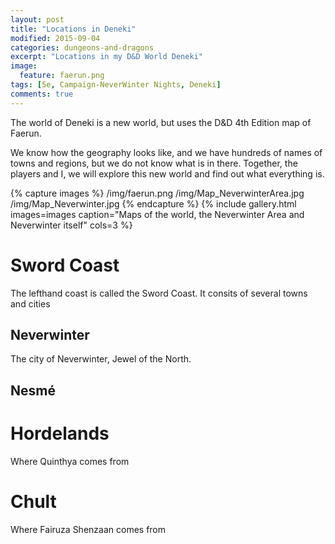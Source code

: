 ```yaml
---
layout: post
title: "Locations in Deneki"
modified: 2015-09-04
categories: dungeons-and-dragons
excerpt: "Locations in my D&D World Deneki"
image:
  feature: faerun.png
tags: [5e, Campaign-NeverWinter Nights, Deneki]
comments: true
---
```


The world of Deneki is a new world, but uses the D&D 4th Edition map of Faerun.

We know how the geography looks like, and we have hundreds of names of towns and regions, but we do not know what is in there.
Together, the players and I, we will explore this new world and find out what everything is.

{% capture images %}
  /img/faerun.png
  /img/Map_NeverwinterArea.jpg
  /img/Map_Neverwinter.jpg
{% endcapture %}
{% include gallery.html images=images caption="Maps of the world, the Neverwinter Area and Neverwinter itself" cols=3 %}

# Sword Coast

The lefthand coast is called the Sword Coast. It consits of several towns and cities

## Neverwinter

The city of Neverwinter, Jewel of the North.

## Nesmé

# Hordelands

Where Quinthya comes from

# Chult

Where Fairuza Shenzaan comes from

